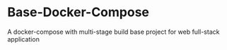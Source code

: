 # Base-Docker-Compose
A docker-compose with multi-stage build base project for web full-stack application

